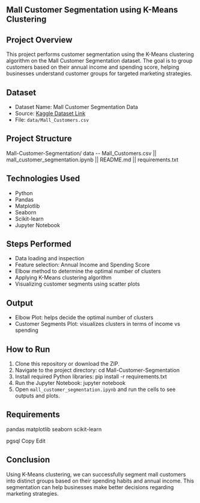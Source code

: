 ## Mall Customer Segmentation using K-Means Clustering

## Project Overview
This project performs customer segmentation using the K-Means clustering algorithm on the Mall Customer Segmentation dataset. The goal is to group customers based on their annual income and spending score, helping businesses understand customer groups for targeted marketing strategies.

## Dataset
- Dataset Name: Mall Customer Segmentation Data
- Source: [Kaggle Dataset Link](https://www.kaggle.com/datasets/vjchoudhary7/customer-segmentation-tutorial-in-python)
- File: `data/Mall_Customers.csv`

## Project Structure
Mall-Customer-Segmentation/
data -- Mall_Customers.csv ||
mall_customer_segmentation.ipynb ||
README.md ||
requirements.txt



## Technologies Used
- Python
- Pandas
- Matplotlib
- Seaborn
- Scikit-learn
- Jupyter Notebook

## Steps Performed
- Data loading and inspection
- Feature selection: Annual Income and Spending Score
- Elbow method to determine the optimal number of clusters
- Applying K-Means clustering algorithm
- Visualizing customer segments using scatter plots

## Output
- Elbow Plot: helps decide the optimal number of clusters
- Customer Segments Plot: visualizes clusters in terms of income vs spending

## How to Run
1. Clone this repository or download the ZIP.
2. Navigate to the project directory:
cd Mall-Customer-Segmentation
3. Install required Python libraries:
pip install -r requirements.txt
4. Run the Jupyter Notebook:
jupyter notebook
5. Open `mall_customer_segmentation.ipynb` and run the cells to see outputs and plots.

## Requirements
pandas
matplotlib
seaborn
scikit-learn

pgsql
Copy
Edit

## Conclusion
Using K-Means clustering, we can successfully segment mall customers into distinct groups based on their spending habits and annual income. This segmentation can help businesses make better decisions regarding marketing strategies.
